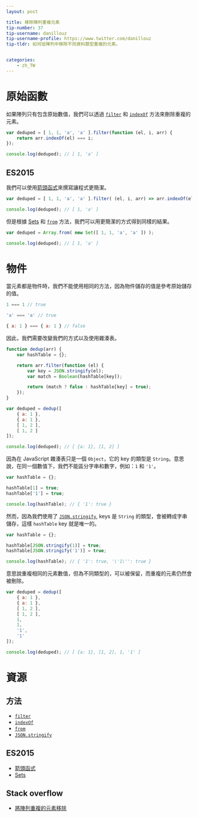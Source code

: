 ```yaml
---
layout: post

title: 移除陣列重複元素
tip-number: 37
tip-username: danillouz
tip-username-profile: https://www.twitter.com/danillouz
tip-tldr: 如何從陣列中移除不同資料類型重複的元素。


categories:
    - zh_TW
---
```


# 原始函數
如果陣列只有包含原始數值，我們可以透過 [`filter`](https://developer.mozilla.org/en-US/docs/Web/JavaScript/Reference/Global_Objects/Array/filter) 和 [`indexOf`](https://developer.mozilla.org/en-US/docs/Web/JavaScript/Reference/Global_Objects/Array/indexOf) 方法來刪除重複的元素。

```javascript
var deduped = [ 1, 1, 'a', 'a' ].filter(function (el, i, arr) {
	return arr.indexOf(el) === i;
});

console.log(deduped); // [ 1, 'a' ]
```

## ES2015
我們可以使用[箭頭函式](https://developer.mozilla.org/en/docs/Web/JavaScript/Reference/Functions/Arrow_functions)來撰寫讓程式更簡潔。

```javascript
var deduped = [ 1, 1, 'a', 'a' ].filter( (el, i, arr) => arr.indexOf(el) === i);

console.log(deduped); // [ 1, 'a' ]
```

但是根據 [Sets](https://developer.mozilla.org/en-US/docs/Web/JavaScript/Reference/Global_Objects/Set) 和 [`from`](https://developer.mozilla.org/en/docs/Web/JavaScript/Reference/Global_Objects/Array/from) 方法，我們可以用更簡潔的方式得到同樣的結果。

```javascript
var deduped = Array.from( new Set([ 1, 1, 'a', 'a' ]) );

console.log(deduped); // [ 1, 'a' ]
```

# 物件
當元素都是物件時，我們不能使用相同的方法，因為物件儲存的值是參考原始儲存的值。

```javascript
1 === 1 // true

'a' === 'a' // true

{ a: 1 } === { a: 1 } // false
```

因此，我們需要改變我們的方式以及使用雜湊表。

```javascript
function dedup(arr) {
	var hashTable = {};

	return arr.filter(function (el) {
		var key = JSON.stringify(el);
		var match = Boolean(hashTable[key]);

		return (match ? false : hashTable[key] = true);
	});
}

var deduped = dedup([
	{ a: 1 },
	{ a: 1 },
	[ 1, 2 ],
	[ 1, 2 ]
]);

console.log(deduped); // [ {a: 1}, [1, 2] ]
```

因為在 JavaScript 雜湊表只是一個 `Object`，它的 key 的類型是 `String`。意思說，在同一個數值下，我們不能區分字串和數字，例如：`1` 和 `'1'`。

```javascript
var hashTable = {};

hashTable[1] = true;
hashTable['1'] = true;

console.log(hashTable); // { '1': true }
```

然而，因為我們使用了 [`JSON.stringify`](https://developer.mozilla.org/en/docs/Web/JavaScript/Reference/Global_Objects/JSON/stringify), keys 是 `String` 的類型，會被轉成字串儲存，這樣 `hashTable` key 就是唯一的。

```javascript
var hashTable = {};

hashTable[JSON.stringify(1)] = true;
hashTable[JSON.stringify('1')] = true;

console.log(hashTable); // { '1': true, '\'1\'': true }
```

意思說重複相同的元素數值，但為不同類型的，可以被保留，而重複的元素仍然會被刪除。

```javascript
var deduped = dedup([
	{ a: 1 },
	{ a: 1 },
	[ 1, 2 ],
	[ 1, 2 ],
	1,
	1,
	'1',
	'1'
]);

console.log(deduped); // [ {a: 1}, [1, 2], 1, '1' ]
```

# 資源
## 方法
* [`filter`](https://developer.mozilla.org/en-US/docs/Web/JavaScript/Reference/Global_Objects/Array/filter)
* [`indexOf`](https://developer.mozilla.org/en-US/docs/Web/JavaScript/Reference/Global_Objects/Array/indexOf)
* [`from`](https://developer.mozilla.org/en/docs/Web/JavaScript/Reference/Global_Objects/Array/from)
* [`JSON.stringify`](https://developer.mozilla.org/en/docs/Web/JavaScript/Reference/Global_Objects/JSON/stringify)

## ES2015
* [箭頭函式](https://developer.mozilla.org/en/docs/Web/JavaScript/Reference/Functions/Arrow_functions)
* [Sets](https://developer.mozilla.org/en-US/docs/Web/JavaScript/Reference/Global_Objects/Set)

## Stack overflow
* [將陣列重複的元素移除](http://stackoverflow.com/questions/9229645/remove-duplicates-from-javascript-array/9229821#9229821)
